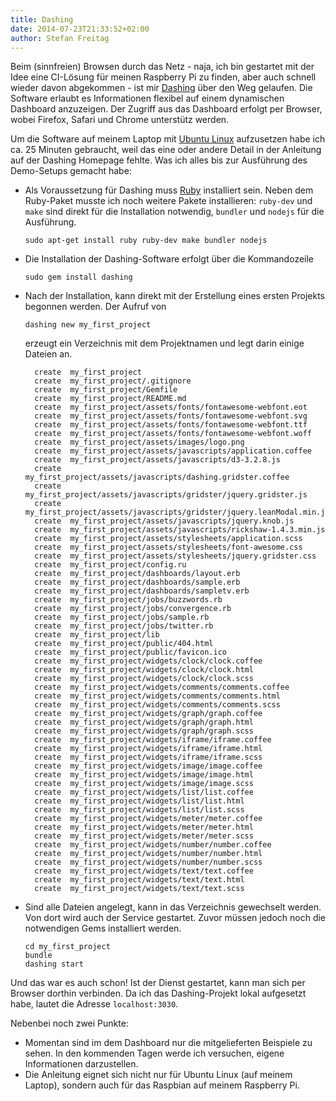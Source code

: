 ```yaml
---
title: Dashing
date: 2014-07-23T21:33:52+02:00
author: Stefan Freitag
---
```


Beim (sinnfreien) Browsen durch das Netz - naja, ich bin gestartet mit der Idee
eine CI-Lösung für meinen Raspberry Pi zu finden, aber auch schnell wieder davon
abgekommen - ist mir [Dashing](http://dashing.io/ "Dashing Homepage") über den
Weg gelaufen. Die Software erlaubt es Informationen flexibel auf einem
dynamischen Dashboard anzuzeigen. Der Zugriff aus das Dashboard erfolgt per
Browser, wobei Firefox, Safari und Chrome unterstütz werden.

Um die Software auf meinem Laptop mit [Ubuntu Linux](http://www.ubuntu.com/
"Ubuntu Linux Homepage") aufzusetzen habe ich ca. 25 Minuten gebraucht, weil das
eine oder andere Detail in der Anleitung auf der Dashing Homepage fehlte. Was
ich alles bis zur Ausführung des Demo-Setups gemacht habe:

- Als Voraussetzung für Dashing muss [Ruby](https://www.ruby-lang.org/ "Ruby
  Homepage") installiert sein. Neben dem Ruby-Paket musste ich noch weitere
  Pakete installieren: `ruby-dev` und `make` sind direkt für die Installation
  notwendig, `bundler` und `nodejs` für die Ausführung.
  
  ```shell
  sudo apt-get install ruby ruby-dev make bundler nodejs
  ```

- Die Installation der Dashing-Software erfolgt über die Kommandozeile

  ```shell
  sudo gem install dashing
  ```

- Nach der Installation, kann direkt mit der Erstellung eines ersten Projekts
  begonnen werden. Der Aufruf von
  
  ```shell
  dashing new my_first_project
  ```

  erzeugt ein Verzeichnis mit dem Projektnamen und legt darin einige Dateien
  an.

  ```shell
    create  my_first_project
    create  my_first_project/.gitignore
    create  my_first_project/Gemfile
    create  my_first_project/README.md
    create  my_first_project/assets/fonts/fontawesome-webfont.eot
    create  my_first_project/assets/fonts/fontawesome-webfont.svg
    create  my_first_project/assets/fonts/fontawesome-webfont.ttf
    create  my_first_project/assets/fonts/fontawesome-webfont.woff
    create  my_first_project/assets/images/logo.png
    create  my_first_project/assets/javascripts/application.coffee
    create  my_first_project/assets/javascripts/d3-3.2.8.js
    create  my_first_project/assets/javascripts/dashing.gridster.coffee
    create  my_first_project/assets/javascripts/gridster/jquery.gridster.js
    create  my_first_project/assets/javascripts/gridster/jquery.leanModal.min.js
    create  my_first_project/assets/javascripts/jquery.knob.js
    create  my_first_project/assets/javascripts/rickshaw-1.4.3.min.js
    create  my_first_project/assets/stylesheets/application.scss
    create  my_first_project/assets/stylesheets/font-awesome.css
    create  my_first_project/assets/stylesheets/jquery.gridster.css
    create  my_first_project/config.ru
    create  my_first_project/dashboards/layout.erb
    create  my_first_project/dashboards/sample.erb
    create  my_first_project/dashboards/sampletv.erb
    create  my_first_project/jobs/buzzwords.rb
    create  my_first_project/jobs/convergence.rb
    create  my_first_project/jobs/sample.rb
    create  my_first_project/jobs/twitter.rb
    create  my_first_project/lib
    create  my_first_project/public/404.html
    create  my_first_project/public/favicon.ico
    create  my_first_project/widgets/clock/clock.coffee
    create  my_first_project/widgets/clock/clock.html
    create  my_first_project/widgets/clock/clock.scss
    create  my_first_project/widgets/comments/comments.coffee
    create  my_first_project/widgets/comments/comments.html
    create  my_first_project/widgets/comments/comments.scss
    create  my_first_project/widgets/graph/graph.coffee
    create  my_first_project/widgets/graph/graph.html
    create  my_first_project/widgets/graph/graph.scss
    create  my_first_project/widgets/iframe/iframe.coffee
    create  my_first_project/widgets/iframe/iframe.html
    create  my_first_project/widgets/iframe/iframe.scss
    create  my_first_project/widgets/image/image.coffee
    create  my_first_project/widgets/image/image.html
    create  my_first_project/widgets/image/image.scss
    create  my_first_project/widgets/list/list.coffee
    create  my_first_project/widgets/list/list.html
    create  my_first_project/widgets/list/list.scss
    create  my_first_project/widgets/meter/meter.coffee
    create  my_first_project/widgets/meter/meter.html
    create  my_first_project/widgets/meter/meter.scss
    create  my_first_project/widgets/number/number.coffee
    create  my_first_project/widgets/number/number.html
    create  my_first_project/widgets/number/number.scss
    create  my_first_project/widgets/text/text.coffee
    create  my_first_project/widgets/text/text.html
    create  my_first_project/widgets/text/text.scss
  ```

- Sind alle Dateien angelegt, kann in das Verzeichnis gewechselt werden. Von
  dort wird auch der Service gestartet. Zuvor müssen jedoch noch die notwendigen
  Gems installiert werden.
  
  ```shell
  cd my_first_project
  bundle 
  dashing start
  ```

Und das war es auch schon! Ist der Dienst gestartet, kann man sich per Browser
dorthin verbinden. Da ich das Dashing-Projekt lokal aufgesetzt habe, lautet die
Adresse `localhost:3030`.

Nebenbei noch zwei Punkte:

- Momentan sind im dem Dashboard nur die mitgelieferten Beispiele zu sehen. In
  den kommenden Tagen werde ich versuchen, eigene Informationen darzustellen.
- Die Anleitung eignet sich nicht nur für Ubuntu Linux (auf meinem Laptop),
  sondern auch für das Raspbian auf meinem Raspberry Pi.
